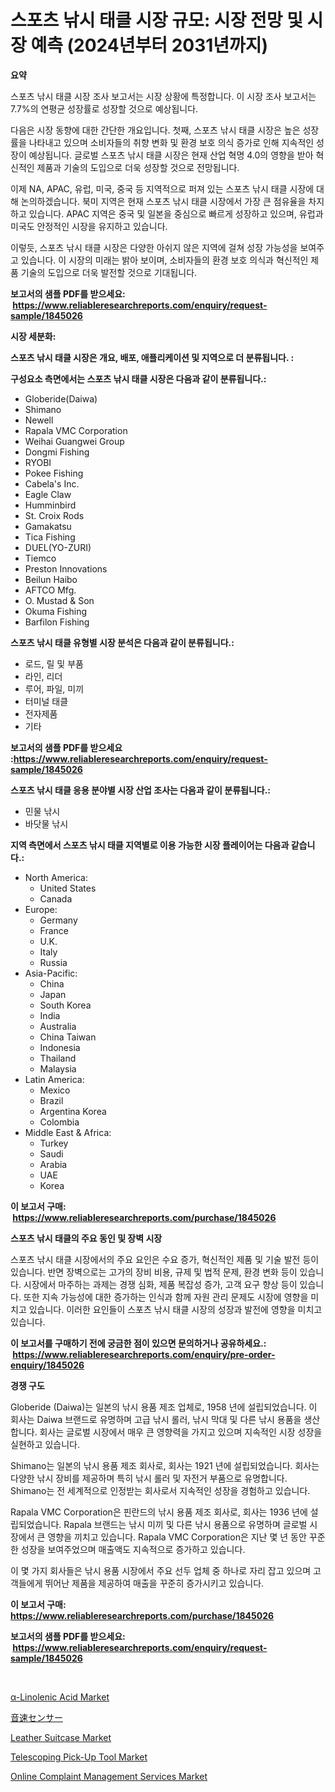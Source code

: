 <p><h1>스포츠 낚시 태클 시장 규모: 시장 전망 및 시장 예측 (2024년부터 2031년까지)</h1></p><p><strong>요약</strong></p>
<p><p>스포츠 낚시 태클 시장 조사 보고서는 시장 상황에 특정합니다. 이 시장 조사 보고서는 7.7%의 연평균 성장률로 성장할 것으로 예상됩니다. </p><p>다음은 시장 동향에 대한 간단한 개요입니다. 첫째, 스포츠 낚시 태클 시장은 높은 성장률을 나타내고 있으며 소비자들의 취향 변화 및 환경 보호 의식 증가로 인해 지속적인 성장이 예상됩니다. 글로벌 스포츠 낚시 태클 시장은 현재 산업 혁명 4.0의 영향을 받아 혁신적인 제품과 기술의 도입으로 더욱 성장할 것으로 전망됩니다.</p><p>이제 NA, APAC, 유럽, 미국, 중국 등 지역적으로 퍼져 있는 스포츠 낚시 태클 시장에 대해 논의하겠습니다. 북미 지역은 현재 스포츠 낚시 태클 시장에서 가장 큰 점유율을 차지하고 있습니다. APAC 지역은 중국 및 일본을 중심으로 빠르게 성장하고 있으며, 유럽과 미국도 안정적인 시장을 유지하고 있습니다.</p><p>이렇듯, 스포츠 낚시 태클 시장은 다양한 아쉬지 않은 지역에 걸쳐 성장 가능성을 보여주고 있습니다. 이 시장의 미래는 밝아 보이며, 소비자들의 환경 보호 의식과 혁신적인 제품 기술의 도입으로 더욱 발전할 것으로 기대됩니다.</p></p>
<p><strong>보고서의 샘플 PDF를 받으세요: &nbsp;<a href="https://www.reliableresearchreports.com/enquiry/request-sample/1845026">https://www.reliableresearchreports.com/enquiry/request-sample/1845026</a></strong></p>
<p><strong>시장 세분화:</strong></p>
<p><strong> 스포츠 낚시 태클 시장은 개요, 배포, 애플리케이션 및 지역으로 더 분류됩니다. :</strong></p>
<p><strong>구성요소 측면에서는 스포츠 낚시 태클 시장은 다음과 같이 분류됩니다.:</strong></p>
<p><ul><li>Globeride(Daiwa)</li><li>Shimano</li><li>Newell</li><li>Rapala VMC Corporation</li><li>Weihai Guangwei Group</li><li>Dongmi Fishing</li><li>RYOBI</li><li>Pokee Fishing</li><li>Cabela's Inc.</li><li>Eagle Claw</li><li>Humminbird</li><li>St. Croix Rods</li><li>Gamakatsu</li><li>Tica Fishing</li><li>DUEL(YO-ZURI)</li><li>Tiemco</li><li>Preston Innovations</li><li>Beilun Haibo</li><li>AFTCO Mfg.</li><li>O. Mustad & Son</li><li>Okuma Fishing</li><li>Barfilon Fishing</li></ul></p>
<p><strong> 스포츠 낚시 태클 유형별 시장 분석은 다음과 같이 분류됩니다.:</strong></p>
<p><ul><li>로드, 릴 및 부품</li><li>라인, 리더</li><li>루어, 파일, 미끼</li><li>터미널 태클</li><li>전자제품</li><li>기타</li></ul></p>
<p><strong>보고서의 샘플 PDF를 받으세요 :<a href="https://www.reliableresearchreports.com/enquiry/request-sample/1845026">https://www.reliableresearchreports.com/enquiry/request-sample/1845026</a></strong></p>
<p><strong> 스포츠 낚시 태클 응용 분야별 시장 산업 조사는 다음과 같이 분류됩니다.:</strong></p>
<p><ul><li>민물 낚시</li><li>바닷물 낚시</li></ul></p>
<p><strong>지역 측면에서 스포츠 낚시 태클 지역별로 이용 가능한 시장 플레이어는 다음과 같습니다.:</strong></p>
<p><ul>
    <li>
        North America:
        <ul>
            <li>United States</li>
            <li>Canada</li>
        </ul>
    </li>
    <li>
        Europe:
        <ul>
            <li>Germany</li>
            <li>France</li>
            <li>U.K.</li>
            <li>Italy</li>
            <li>Russia</li>
        </ul>
    </li>
    <li>
        Asia-Pacific:
        <ul>
            <li>China</li>
            <li>Japan</li>
            <li>South Korea</li>
            <li>India</li>
            <li>Australia</li>
            <li>China Taiwan</li>
            <li>Indonesia</li>
            <li>Thailand</li>
            <li>Malaysia</li>
        </ul>
    </li>
    <li>
        Latin America:
        <ul>
            <li>Mexico</li>
            <li>Brazil</li>
            <li>Argentina Korea</li>
            <li>Colombia</li>
        </ul>
    </li>
    <li>
        Middle East & Africa:
        <ul>
            <li>Turkey</li>
            <li>Saudi</li>
            <li>Arabia</li>
            <li>UAE</li>
            <li>Korea</li>
        </ul>
    </li>
    </ul></p>
<p><strong>이 보고서 구매: &nbsp;<a href="https://www.reliableresearchreports.com/purchase/1845026">https://www.reliableresearchreports.com/purchase/1845026</a></strong></p>
<p><strong>스포츠 낚시 태클의 주요 동인 및 장벽 시장</strong></p>
<p><p>스포츠 낚시 태클 시장에서의 주요 요인은 수요 증가, 혁신적인 제품 및 기술 발전 등이 있습니다. 반면 장벽으로는 고가의 장비 비용, 규제 및 법적 문제, 환경 변화 등이 있습니다. 시장에서 마주하는 과제는 경쟁 심화, 제품 복잡성 증가, 고객 요구 향상 등이 있습니다. 또한 지속 가능성에 대한 증가하는 인식과 함께 자원 관리 문제도 시장에 영향을 미치고 있습니다. 이러한 요인들이 스포츠 낚시 태클 시장의 성장과 발전에 영향을 미치고 있습니다.</p></p>
<p><strong>이 보고서를 구매하기 전에 궁금한 점이 있으면 문의하거나 공유하세요.: &nbsp;<a href="https://www.reliableresearchreports.com/enquiry/pre-order-enquiry/1845026">https://www.reliableresearchreports.com/enquiry/pre-order-enquiry/1845026</a></strong></p>
<p><strong>경쟁 구도</strong></p>
<p><p>Globeride (Daiwa)는 일본의 낚시 용품 제조 업체로, 1958 년에 설립되었습니다. 이 회사는 Daiwa 브랜드로 유명하며 고급 낚시 롤러, 낚시 막대 및 다른 낚시 용품을 생산합니다. 회사는 글로벌 시장에서 매우 큰 영향력을 가지고 있으며 지속적인 시장 성장을 실현하고 있습니다.</p><p>Shimano는 일본의 낚시 용품 제조 회사로, 회사는 1921 년에 설립되었습니다. 회사는 다양한 낚시 장비를 제공하며 특히 낚시 롤러 및 자전거 부품으로 유명합니다. Shimano는 전 세계적으로 인정받는 회사로서 지속적인 성장을 경험하고 있습니다.</p><p>Rapala VMC Corporation은 핀란드의 낚시 용품 제조 회사로, 회사는 1936 년에 설립되었습니다. Rapala 브랜드는 낚시 미끼 및 다른 낚시 용품으로 유명하며 글로벌 시장에서 큰 영향을 끼치고 있습니다. Rapala VMC Corporation은 지난 몇 년 동안 꾸준한 성장을 보여주었으며 매출액도 지속적으로 증가하고 있습니다.</p><p>이 몇 가지 회사들은 낚시 용품 시장에서 주요 선두 업체 중 하나로 자리 잡고 있으며 고객들에게 뛰어난 제품을 제공하여 매출을 꾸준히 증가시키고 있습니다.</p></p>
<p><strong>이 보고서 구매: &nbsp; <a href="https://www.reliableresearchreports.com/purchase/1845026">https://www.reliableresearchreports.com/purchase/1845026</a></strong></p>
<p><strong>보고서의 샘플 PDF를 받으세요: &nbsp;<a href="https://www.reliableresearchreports.com/enquiry/request-sample/1845026">https://www.reliableresearchreports.com/enquiry/request-sample/1845026</a></strong><strong></strong></p>
<p>&nbsp;</p>
<p><p><a href="https://rainy-horn-d69.notion.site/Linolenic-Acid-Market-Furnish-Information-about-Market-Size-Market-Share-Market-Dynamics-and-Proj-d5c51ff0067747b78a3cb7b08f564dfc">α-Linolenic Acid Market</a></p><p><a href="https://github.com/jkjreqjscoxx7/Market-Research-Report-List-1/blob/main/5069195186200.md">音速センサー</a></p><p><a href="https://view.publitas.com/reportprime-1/global-leather-suitcase-market-by-types-applications-and-major-players-with-regional-growth-rate-analysis-and-development-situation-from-2024-to-2031/">Leather Suitcase Market</a></p><p><a href="https://issuu.com/reportprime-2/docs/telescoping-pick-up-tool-market-size-2030.pptx">Telescoping Pick-Up Tool Market</a></p><p><a href="https://github.com/yoshih12/Market-Research-Report-List-2/blob/main/online-complaint-management-services-market.md">Online Complaint Management Services Market</a></p></p>
